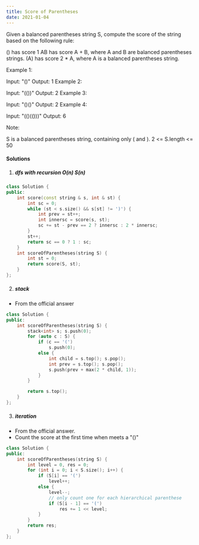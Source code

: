 ```yaml
---
title: Score of Parentheses
date: 2021-01-04
---
```

Given a balanced parentheses string S, compute the score of the string based on the following rule:

() has score 1
AB has score A + B, where A and B are balanced parentheses strings.
(A) has score 2 * A, where A is a balanced parentheses string.
 

Example 1:

Input: "()"
Output: 1
Example 2:

Input: "(())"
Output: 2
Example 3:

Input: "()()"
Output: 2
Example 4:

Input: "(()(()))"
Output: 6
 

Note:

S is a balanced parentheses string, containing only ( and ).
2 <= S.length <= 50

#### Solutions

1. ##### dfs with recursion O(n) S(n)

```cpp
class Solution {
public:
    int score(const string & s, int & st) {
        int sc = 0;
        while (st < s.size() && s[st] != ')') {
            int prev = st++;
            int innersc = score(s, st);
            sc += st - prev == 2 ? innersc : 2 * innersc;
        }
        st++;
        return sc == 0 ? 1 : sc;
    }
    int scoreOfParentheses(string S) {
        int st = 0;
        return score(S, st);
    }
};
```

2. ##### stack

- From the official answer

```cpp
class Solution {
public:
    int scoreOfParentheses(string S) {
        stack<int> s; s.push(0);
        for (auto c : S) {
            if (c == '(')
                s.push(0);
            else {
                int child = s.top(); s.pop();
                int prev = s.top(); s.pop();
                s.push(prev + max(2 * child, 1));
            }
        }

        return s.top();
    }
};
```

3. ##### iteration

- From the official answer.
- Count the score at the first time when meets a "()"

```cpp
class Solution {
public:
    int scoreOfParentheses(string S) {
        int level = 0, res = 0;
        for (int i = 0; i < S.size(); i++) {
            if (S[i] == '(')
                level++;
            else {
                level--;
                // only count one for each hierarchical parenthese
                if (S[i - 1] == '(')
                    res += 1 << level;
            }
        }
        return res;
    }
};
```